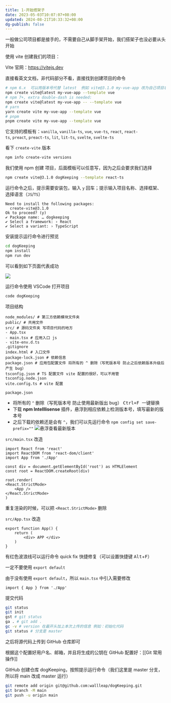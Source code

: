 ```yaml
---
title: 1-开始搭架子
date: 2023-05-03T10:07:07+08:00
updated: 2024-08-21T10:33:32+08:00
dg-publish: false
---
```


一般做公司项目都是接手的，不需要自己从脚手架开始，我们搭架子也没必要从头开始

使用 vite 创建我们的项目：

Vite 官网：<https://vitejs.dev>

直接看英文文档，非代码部分不看，直接找到创建项目的命令

```zsh
# npm 6.x  可以用版本号代替 latest  例如 vite@3.1.0 my-vue-app 改为自己项目名称 例如 dogKeeping
npm create vite@latest my-vue-app --template vue 
# npm 7+, extra double-dash is needed: 
npm create vite@latest my-vue-app -- --template vue 
# yarn 
yarn create vite my-vue-app --template vue 
# pnpm 
pnpm create vite my-vue-app --template vue
```

它支持的模板有：`vanilla`, `vanilla-ts`, `vue`, `vue-ts`, `react`, `react-ts`, `preact`, `preact-ts`, `lit`, `lit-ts`, `svelte`, `svelte-ts`

看下 `create-vite` 版本

```zsh
npm info create-vite versions
```

我们使用 npm 创建  项目，后面模板可以任意写，因为之后会要求我们选择

```zsh
npm create vite@3.1.0 dogKeeping --template react-ts
```

运行命令之后，提示需要安装包，输入 `y` 回车；提示输入项目名称、选择框架、选择语言（`JS`/`TS`）

```
Need to install the following packages:
  create-vite@3.1.0
Ok to proceed? (y) 
✔ Package name: … dogkeeping
✔ Select a framework: › React
✔ Select a variant: › TypeScript
```

安装提示运行命令进行预览

```zsh
cd dogKeeping
npm install
npm run dev
```

可以看到如下页面代表成功

![](https://cdn.wallleap.cn/img/pic/illustrtion/20221017232218.png)

运行命令使用 VSCode 打开项目

```zsh
code dogKeeping
```

项目结构

```
node_modules/ # 第三方依赖模块文件夹
public/ # 共用文件
src/ # 源码文件夹 写项目代码的地方
- App.tsx
- main.tsx # 应用入口 js
- vite-env.d.ts
.gitignore
index.html # 入口文件
package-lock.json # 依赖信息
package.json # 应用包配置文件 将所有的 ^ 删除（写死版本号 防止之后依赖版本升级后产生 bug）
tsconfig.json # TS 配置文件 vite 配置的很好，可以不用管
tsconfig.node.json
vite.config.ts # vite 配置
```

`package.json`

- 将所有的 `^` 删除（写死版本号 防止使用最新版出 bug） <kbd>Ctrl</kdb>+<kbd>F</kdb> 一键替换
- 下载 **npm Intelllisense** 插件，悬浮到相应依赖上检测版本号，填写最新的版本号
- 之后下载的依赖还是会有 `^`，我们可以先运行命令 `npm config set save-prefix=""`
![悬浮查看最新版本](https://cdn.wallleap.cn/img/pic/illustrtion/20221017234730.png)

`src/main.tsx` 改造

```tsx
import React from 'react'
import ReactDOM from 'react-dom/client'
import App from './App'

const div = document.getElementById('root') as HTMLElement
const root = ReactDOM.createRoot(div)

root.render(
<React.StrictMode>
	<App />
</React.StrictMode>
)
```

重复渲染的时候，可以把 `<React.StrictMode>` 删除

`src/App.tsx` 改造

```tsx
export function App() {
	return (
		<div> APP </div>
	)
}
```

有红色波浪线可以运行命令 quick fix 快捷修复（可以设置快捷键 <kbd>Alt</kbd>+<kbd>F</kbd>）

一定不要使用 `export default`

由于没有使用 `export default`，所以 `main.tsx` 中引入需要修改

```tsx
import { App } from './App'
```

提交代码

```zsh
git status
git init
gst # git status 
ga . # git add .
gc -v # version 在最开头加上本次上传的信息 例如：初始化代码
git status # 分支是 master
```

之后将源代码上传到 GitHub 仓库即可

根据这个配置好用户名、邮箱，并且将生成的公钥在 GitHub 配置好：[[Git 常用操作]]

GitHub 创建仓库 dogKeeping，按照提示运行命令（我们这里是 master 分支，所以将 main 改成 master 运行）

```zsh
git remote add origin git@github.com:wallleap/dogKeeping.git
git branch -M main
git push -u origin main
```
